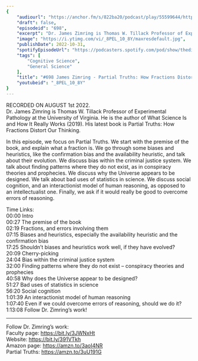 ```yaml
---
{
	"audiourl": "https://anchor.fm/s/822ba20/podcast/play/55599644/https%3A%2F%2Fd3ctxlq1ktw2nl.cloudfront.net%2Fstaging%2F2022-7-1%2F24709f6a-8da7-4714-6af3-b4525d65f8c7.m4a",
	"draft": false,
	"episodeid": "698",
	"excerpt": "Dr. James Zimring is Thomas W. Tillack Professor of Experimental Pathology at the University of Virginia. He is the author of What Science Is and How It Really Works (2019). His latest book is Partial Truths: How Fractions Distort Our Thinking.",
	"image": "https://i.ytimg.com/vi/_8PEL_10_8Y/maxresdefault.jpg",
	"publishDate": 2022-10-31,
	"spotifyEpisodeUrl": "https://podcasters.spotify.com/pod/show/thedissenter/episodes/698-James-Zimring---Partial-Truths-How-Fractions-Distort-Our-Thinking-e1lv92s",
	"tags": [
		"Cognitive Science",
		"General Science"
	],
	"title": "#698 James Zimring - Partial Truths: How Fractions Distort Our Thinking",
	"youtubeid": "_8PEL_10_8Y"
}
---
```

RECORDED ON AUGUST 1st 2022.  
Dr. James Zimring is Thomas W. Tillack Professor of Experimental Pathology at the University of Virginia. He is the author of What Science Is and How It Really Works (2019). His latest book is Partial Truths: How Fractions Distort Our Thinking.

In this episode, we focus on Partial Truths. We start with the premise of the book, and explain what a fraction is. We go through some biases and heuristics, like the confirmation bias and the availability heuristic, and talk about their evolution. We discuss bias within the criminal justice system. We talk about finding patterns where they do not exist, as in conspiracy theories and prophecies. We discuss why the Universe appears to be designed. We talk about bad uses of statistics in science. We discuss social cognition, and an interactionist model of human reasoning, as opposed to an intellectualist one. Finally, we ask if it would really be good to overcome errors of reasoning.

Time Links:  
<time>00:00</time> Intro  
<time>00:27</time> The premise of the book  
<time>02:19</time> Fractions, and errors involving them  
<time>07:15</time> Biases and heuristics, especially the availability heuristic and the confirmation bias  
<time>17:25</time> Shouldn’t biases and heuristics work well, if they have evolved?  
<time>20:09</time> Cherry-picking  
<time>24:04</time> Bias within the criminal justice system  
<time>32:00</time> Finding patterns where they do not exist – conspiracy theories and prophecies  
<time>40:58</time> Why does the Universe appear to be designed?  
<time>51:27</time> Bad uses of statistics in science  
<time>56:20</time> Social cognition  
<time>1:01:39</time> An interactionist model of human reasoning  
<time>1:07:40</time> Even if we could overcome errors of reasoning, should we do it?  
<time>1:13:08</time> Follow Dr. Zimring’s work!

---

Follow Dr. Zimring’s work:  
Faculty page: https://bit.ly/3JWNxHt  
Website: https://bit.ly/391VTkh  
Amazon page: https://amzn.to/3aoI4NR  
Partial Truths: https://amzn.to/3uU191G
